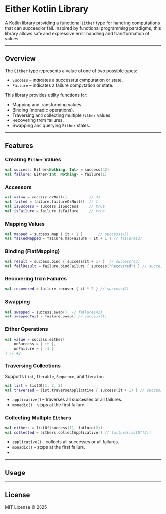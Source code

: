 # Either Kotlin Library

A Kotlin library providing a functional `Either` type for handling computations that can succeed or fail. Inspired by functional programming paradigms, this library allows safe and expressive error handling and transformation of values.

---

## Overview

The `Either` type represents a value of one of two possible types:

- `Success` – indicates a successful computation or state.
- `Failure` – indicates a failure computation or state.

This library provides utility functions for:

- Mapping and transforming values.
- Binding (monadic operations).
- Traversing and collecting multiple `Either` values.
- Recovering from failures.
- Swapping and querying `Either` states.

---

## Features

### Creating `Either` Values

```kotlin
val success: Either<Nothing, Int> = success(42)
val failure: Either<Int, Nothing> = failure(1)
````

### Accessors

```kotlin
val value = success.orNull()          // 42
val failed = failure.failureOrNull()  // 1
val isSuccess = success.isSuccess     // true
val isFailure = failure.isFailure     // true
```

### Mapping Values

```kotlin
val mapped = success.map { it + 1 }       // success(43)
val failedMapped = failure.mapFailure { it + 1 } // failure(2)
```

### Binding (FlatMapping)

```kotlin
val result = success.bind { success(it + 1) }  // success(43)
val failResult = failure.bindFailure { success("Recovered") } // success("Recovered")
```

### Recovering from Failures

```kotlin
val recovered = failure.recover { it * 2 } // success(2)
```

### Swapping

```kotlin
val swapped = success.swap()  // failure(42)
val swappedFail = failure.swap() // success(1)
```

### Either Operations

```kotlin
val value = success.either(
    onSuccess = { it },
    onFailure = { -1 }
) // 42
```

### Traversing Collections

Supports `List`, `Iterable`, `Sequence`, and `Iterator`:

```kotlin
val list = listOf(1, 2, 3)
val traversed = list.traverseApplicative { success(it + 1) } // success(listOf(2, 3, 4))
```

* `applicative()` – traverses all successes or all failures.
* `monadic()` – stops at the first failure.

### Collecting Multiple `Either`s

```kotlin
val eithers = listOf(success(1), failure(2))
val collected = eithers.collectApplicative() // failure(listOf(2))
```

* `applicative()` – collects all successes or all failures.
* `monadic()` – stops at the first failure.
* 
---

## Usage


---

## License

MIT License © 2025


